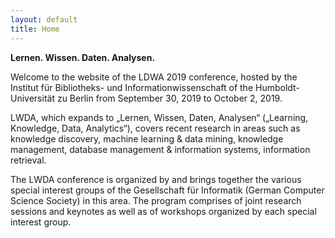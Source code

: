 ```yaml
---
layout: default
title: Home
---
```


<div class="home">

<p> <b> Lernen. Wissen. Daten. Analysen. </b> </p>

<p> Welcome to the website of the LDWA 2019 conference, hosted by the Institut für Bibliotheks- und Informationwissenschaft of the Humboldt-Universität zu Berlin from September 30, 2019 to October 2, 2019. </p>

<p> LWDA, which expands to „Lernen, Wissen, Daten, Analysen“ („Learning, Knowledge, Data, Analytics“), covers recent research in areas such as knowledge discovery, machine learning & data mining, knowledge management, database management & information systems, information retrieval. </p>

<p> The LWDA conference is organized by and brings together the various special interest groups of the Gesellschaft für Informatik (German Computer Science Society) in this area. The program comprises of joint research sessions and keynotes as well as of workshops organized by each special interest group. </p>

</div>
